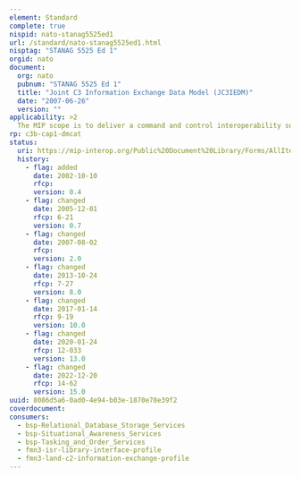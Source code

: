 ```yaml
---
element: Standard
complete: true
nispid: nato-stanag5525ed1
url: /standard/nato-stanag5525ed1.html
nisptag: "STANAG 5525 Ed 1"
orgid: nato
document:
  org: nato
  pubnum: "STANAG 5525 Ed 1"
  title: "Joint C3 Information Exchange Data Model (JC3IEDM)"
  date: "2007-06-26"
  version: ""
applicability: >2
  The MIP scope is to deliver a command and control interoperability solution focused on the Land operational user in a Joint environment.
rp: c3b-cap1-dmcat
status:
  uri: https://mip-interop.org/Public%20Document%20Library/Forms/AllItems.aspx?RootFolder=%2FPublic%20Document%20Library%2F04-Baseline_3%2E1%2FInterface-Specification%2FJC3IEDM
  history: 
    - flag: added
      date: 2002-10-10
      rfcp: 
      version: 0.4
    - flag: changed
      date: 2005-12-01
      rfcp: 6-21
      version: 0.7
    - flag: changed
      date: 2007-08-02
      rfcp: 
      version: 2.0
    - flag: changed
      date: 2013-10-24
      rfcp: 7-27
      version: 8.0
    - flag: changed
      date: 2017-01-14
      rfcp: 9-19
      version: 10.0
    - flag: changed
      date: 2020-01-24
      rfcp: 12-033
      version: 13.0
    - flag: changed
      date: 2022-12-20
      rfcp: 14-62
      version: 15.0
uuid: 8086d5a6-0ad0-4e94-b03e-1870e78e39f2
coverdocument:
consumers:
  - bsp-Relational_Database_Storage_Services
  - bsp-Situational_Awareness_Services
  - bsp-Tasking_and_Order_Services
  - fmn3-isr-library-interface-profile
  - fmn3-land-c2-information-exchange-profile
---
```

